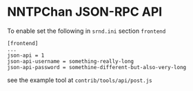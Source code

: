 NNTPChan JSON-RPC API
=====================

To enable set the following in `srnd.ini` section `frontend`

    [frontend]
    ...
    json-api = 1
    json-api-username = something-really-long
    json-api-password = somethine-different-but-also-very-long

see the example tool at `contrib/tools/api/post.js`
